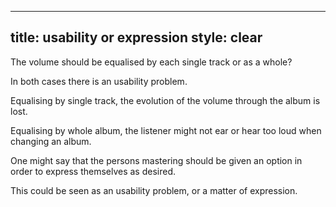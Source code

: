 ----
title: usability or expression
style: clear
----

The volume should be equalised by each single track or as a whole?

In both cases there is an usability problem.

Equalising by single track, the evolution of the volume through the
album is lost.

Equalising by whole album, the listener might not ear or hear too loud
when changing an album.

One might say that the persons mastering should be given an option in
order to express themselves as desired.

This could be seen as an usability problem, or a matter of expression.
